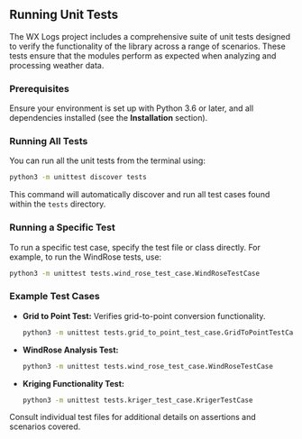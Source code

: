 ## Running Unit Tests

The WX Logs project includes a comprehensive suite of unit tests designed to verify the functionality of the library across a range of scenarios. These tests ensure that the modules perform as expected when analyzing and processing weather data.

### Prerequisites

Ensure your environment is set up with Python 3.6 or later, and all dependencies installed (see the **Installation** section).

### Running All Tests

You can run all the unit tests from the terminal using:

```bash
python3 -m unittest discover tests
```

This command will automatically discover and run all test cases found within the `tests` directory.

### Running a Specific Test

To run a specific test case, specify the test file or class directly. For example, to run the WindRose tests, use:

```bash
python3 -m unittest tests.wind_rose_test_case.WindRoseTestCase
```

### Example Test Cases

- **Grid to Point Test:** Verifies grid-to-point conversion functionality.
  ```bash
  python3 -m unittest tests.grid_to_point_test_case.GridToPointTestCase
  ```
- **WindRose Analysis Test:**
  ```bash
  python3 -m unittest tests.wind_rose_test_case.WindRoseTestCase
  ```
- **Kriging Functionality Test:**
  ```bash
  python3 -m unittest tests.kriger_test_case.KrigerTestCase
  ```

Consult individual test files for additional details on assertions and scenarios covered.

